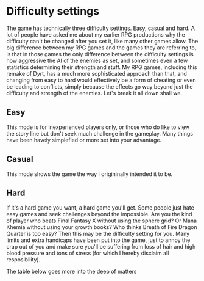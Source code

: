 # Difficulty settings

The game has technically three difficulty settings. Easy, casual and hard. A lot of people have asked me about my earlier RPG productions why the difficulty can't be changed after you set it, like many other games allow.
The big difference between my RPG games and the games they are referring to, is that in those games the only difference between the difficulty settings is how aggressive the AI of the enemies as set, and sometimes even a few 
statistics determining their strength and stuff. My RPG games, including this remake of Dyrt, has a much more sophisticated approach than that, and changing from easy to hard would effectively be a form of cheating or even be 
leading to conflicts, simply because the effects go way beyond just the difficulty and strength of the enemies. Let's break it all down shall we.

## Easy

This mode is for inexperienced players only, or those who do like to view the story line but don't seek much challenge in the gameplay. Many things have been havely simplefied or more set into your advantage.

## Casual

This mode shows the game the way I origininally intended it to be.

## Hard

If it's a hard game you want, a hard game you'll get. Some people just hate easy games and seek challenges beyond the impossible. Are you the kind of player who beats Final Fantasy X without using the sphere grid? Or Mana Khemia 
without using your growth books? Who thinks Breath of Fire Dragon Quarter is too easy? Then this may be the difficulty setting for you. Many limits and extra handicaps have been put into the game, just to annoy the crap out of you 
and make sure you'll be suffering from loss of hair and high blood pressure and tons of stress (for which I hereby disclaim all resposibility).

The table below goes more into the deep of matters
